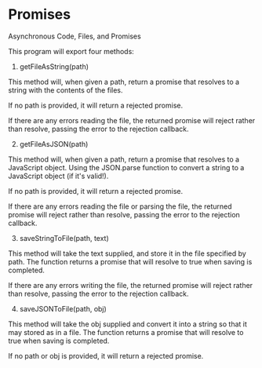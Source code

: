 # Promises
Asynchronous Code, Files, and Promises

This program will export four methods:

1. getFileAsString(path)

This method will, when given a path, return a promise that resolves to a string with the contents of the files.

If no path is provided, it will return a rejected promise.

If there are any errors reading the file, the returned promise will reject rather than resolve, passing the error to the rejection callback.

2. getFileAsJSON(path)

This method will, when given a path, return a promise that resolves to a JavaScript object. Using the JSON.parse function to convert a string to a JavaScript object (if it's valid!).

If no path is provided, it will return a rejected promise.

If there are any errors reading the file or parsing the file, the returned promise will reject rather than resolve, passing the error to the rejection callback.

3. saveStringToFile(path, text)

This method will take the text supplied, and store it in the file specified by path. The function returns a promise that will resolve to true when saving is completed.

If there are any errors writing the file, the returned promise will reject rather than resolve, passing the error to the rejection callback.

4. saveJSONToFile(path, obj)

This method will take the obj supplied and convert it into a string so that it may stored as in a file. The function returns a promise that will resolve to true when saving is completed.

If no path or obj is provided, it will return a rejected promise.


